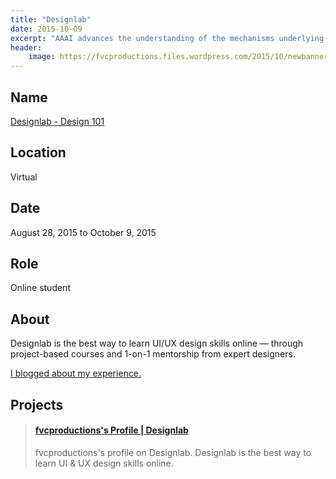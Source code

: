 ```yaml
---
title: "Designlab"
date: 2015-10-09
excerpt: "AAAI advances the understanding of the mechanisms underlying thought and intelligent behavior and their embodiment in machines."
header:
    image: https://fvcproductions.files.wordpress.com/2015/10/newbanners.jpg
---
```


## Name

<a title="Design 101" href="https://trydesignlab.com" target="_blank" rel="noopener">Designlab - Design 101</a>

## Location

Virtual

## Date

August 28, 2015 to October 9, 2015

## Role

Online student

## About

Designlab is the best way to learn UI/UX design skills online — through project-based courses and 1-on-1 mentorship from expert designers.

<a href="https://fvcproductions.com/portfolio/2015/10/09/designlab-submissions/" target="_blank" rel="noopener">I blogged about my experience.</a>

## Projects

<blockquote class="embedly-card"><h4><a href="//trydesignlab.com/profile/fvcproductions/">fvcproductions's Profile | Designlab</a></h4><p>fvcproductions's profile on Designlab. Designlab is the best way to learn UI & UX design skills online.</p></blockquote>
<script async src="//cdn.embedly.com/widgets/platform.js" charset="UTF-8"></script>